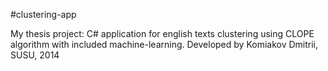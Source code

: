 #clustering-app

My thesis project: C# application for english texts clustering using CLOPE algorithm with included machine-learning.
Developed by Komiakov Dmitrii, SUSU, 2014
